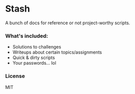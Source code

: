 # Stash

A bunch of docs for reference or not project-worthy scripts.

### What's included:
* Solutions to challenges
* Writeups about certain topics/assignments
* Quick & dirty scripts
* Your passwords... lol

### License
MIT
